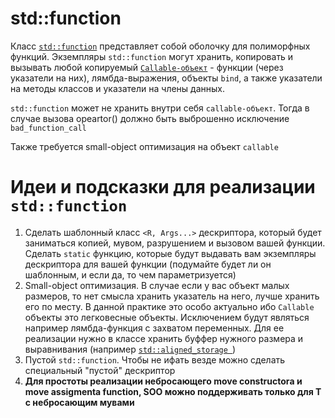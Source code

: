 # std::function
Класс [`std::function`](https://en.cppreference.com/w/cpp/utility/functional/function) представляет собой оболочку для полиморфных функций. Экземпляры `std::function` могут хранить, копировать и вызывать любой копируемый [`Callable-объект`](https://en.cppreference.com/w/cpp/named_req/Callable) - функции (через указатели на них), лямбда-выражения, объекты `bind`, а также указатели на методы классов и указатели на члены данных.

`std::function` может не хранить внутри себя `callable-объект`. Тогда в случае вызова opeartor() должно быть выброшенно исключение `bad_function_call`

Также требуется small-object оптимизация на объект `callable`

# Идеи и подсказки для реализации `std::function`
1. Сделать шаблонный класс `<R, Args...>` дескриптора, который будет заниматься копией, мувом, разрушением и вызовом вашей функции. Сделать `static` функцию, которые будут выдавать вам экземпляры дескриптора для вашей функции (подумайте будет ли он шаблонным, и если да, то чем параметризуется)
2. Small-object оптимизация. В случае если у вас объект малых размеров, то нет смысла хранить указатель на него, лучше хранить его по месту. В данной практике это особо актуально ибо `Callable` объекты это легковесные объекты. Исключением будут являться например лямбда-функция с захватом переменных. Для ее реализации нужно в классе хранить буффер нужного размера и выравнивания (например [`std::aligned_storage
   `](https://en.cppreference.com/w/cpp/types/aligned_storage))
3. Пустой `std::function`. Чтобы не ифать везде можно сделать специальный "пустой" дескриптор
4. **Для простоты реализации небросающего move constructorа и move assigmentа  function, SOO можно поддерживать только для T с небросающим мувами**
